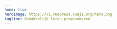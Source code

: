 ```yaml
---
home: true
heroImage: https://v1.vuepress.vuejs.org/hero.png
tagline: Gemakkelijk leren programmeren
---
```

